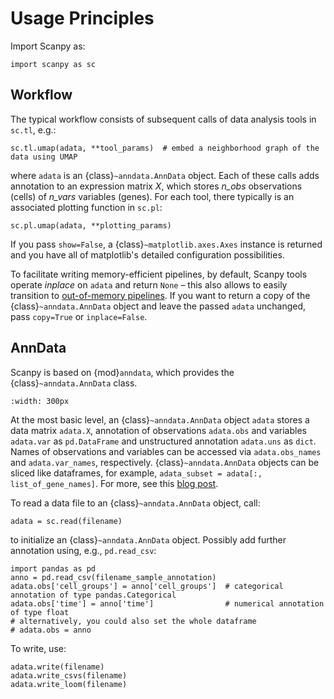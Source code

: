 # Usage Principles

Import Scanpy as:

```
import scanpy as sc
```

## Workflow

The typical workflow consists of subsequent calls of data analysis tools
in `sc.tl`, e.g.:

```
sc.tl.umap(adata, **tool_params)  # embed a neighborhood graph of the data using UMAP
```

where `adata` is an {class}`~anndata.AnnData` object.
Each of these calls adds annotation to an expression matrix *X*,
which stores *n_obs* observations (cells) of *n_vars* variables (genes).
For each tool, there typically is an associated plotting function in `sc.pl`:

```
sc.pl.umap(adata, **plotting_params)
```

If you pass `show=False`, a {class}`~matplotlib.axes.Axes` instance is returned
and you have all of matplotlib's detailed configuration possibilities.

To facilitate writing memory-efficient pipelines, by default,
Scanpy tools operate *inplace* on `adata` and return `None` –
this also allows to easily transition to [out-of-memory pipelines].
If you want to return a copy of the {class}`~anndata.AnnData` object
and leave the passed `adata` unchanged, pass `copy=True` or `inplace=False`.

## AnnData

Scanpy is based on {mod}`anndata`, which provides the {class}`~anndata.AnnData` class.

```{image} http://falexwolf.de/img/scanpy/anndata.svg
:width: 300px
```

At the most basic level, an {class}`~anndata.AnnData` object `adata` stores
a data matrix `adata.X`, annotation of observations
`adata.obs` and variables `adata.var` as `pd.DataFrame` and unstructured
annotation `adata.uns` as `dict`. Names of observations and
variables can be accessed via `adata.obs_names` and `adata.var_names`,
respectively. {class}`~anndata.AnnData` objects can be sliced like
dataframes, for example, `adata_subset = adata[:, list_of_gene_names]`.
For more, see this [blog post].

To read a data file to an {class}`~anndata.AnnData` object, call:

```
adata = sc.read(filename)
```

to initialize an {class}`~anndata.AnnData` object. Possibly add further annotation using, e.g., `pd.read_csv`:

```
import pandas as pd
anno = pd.read_csv(filename_sample_annotation)
adata.obs['cell_groups'] = anno['cell_groups']  # categorical annotation of type pandas.Categorical
adata.obs['time'] = anno['time']                # numerical annotation of type float
# alternatively, you could also set the whole dataframe
# adata.obs = anno
```

To write, use:

```
adata.write(filename)
adata.write_csvs(filename)
adata.write_loom(filename)
```

[blog post]: http://falexwolf.de/blog/171223_AnnData_indexing_views_HDF5-backing/
[matplotlib]: http://matplotlib.org/
[out-of-memory pipelines]: http://falexwolf.de/blog/171223_AnnData_indexing_views_HDF5-backing/
[seaborn]: http://seaborn.pydata.org/
